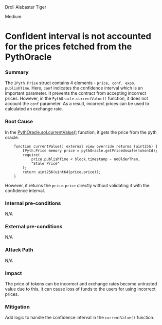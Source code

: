 Droll Alabaster Tiger

Medium

# Confident interval is not accounted for the prices fetched from the PythOracle

### Summary
The `IPyth.Price` struct contains 4 elements - `price, conf, expo, publishTime`. Here, `conf` indicates the confidence interval which is an important parameter. It prevents the contract from accepting incorrect prices. However, in the `PythOracle.currentValue()` function, it does not account the `conf` parameter. As a result, incorrect prices can be used to calculated an exchange rate.

### Root Cause
In the [PythOracle.sol.currentValue()](https://github.com/sherlock-audit/2024-11-oku/blob/ee3f781a73d65e33fb452c9a44eb1337c5cfdbd6/oku-custom-order-types/contracts/oracle/External/PythOracle.sol#L26) function, it gets the price from the pyth oracle.
```solidity
    function currentValue() external view override returns (uint256) { 
        IPyth.Price memory price = pythOracle.getPriceUnsafe(tokenId);
        require(
            price.publishTime < block.timestamp - noOlderThan,
            "Stale Price"
        );
        return uint256(uint64(price.price));
    }
```
However, it returns the `price.price` directly without validating it with the confidence interval.

### Internal pre-conditions
N/A

### External pre-conditions
N/A

### Attack Path
N/A

### Impact
The price of tokens can be incorrect and exchange rates become untrusted value due to this.
It can cause loss of funds to the users for using incorrect prices.

### Mitigation
Add logic to handle the confidence interval in the `currentValue()` function.